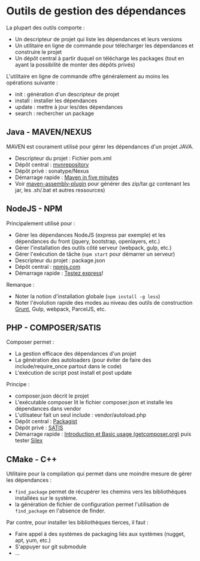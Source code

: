 # Outils de gestion des dépendances

La plupart des outils comporte :

* Un descripteur de projet qui liste les dépendances et leurs versions
* Un utilitaire en ligne de commande pour télécharger les dépendances et construire le projet
* Un dépôt central à partir duquel on télécharge les packages (tout en ayant la possibilité de monter des dépôts privés)

L'utilitaire en ligne de commande offre généralement au moins les opérations suivante :

* init : génération d'un descripteur de projet
* install : installer les dépendances
* update : mettre à jour les/des dépendances
* search : rechercher un package

## Java - MAVEN/NEXUS

MAVEN est courament utilisé pour gérer les dépendances d'un projet JAVA.

* Descripteur du projet : Fichier pom.xml
* Dépôt central : [mvnrepository](http://mvnrepository.com/)
* Dépôt privé : sonatype/Nexus
* Démarrage rapide : [Maven in five minutes](https://maven.apache.org/guides/getting-started/maven-in-five-minutes.html)
* Voir [maven-assembly-plugin](http://maven.apache.org/plugins/maven-assembly-plugin/) pour générer des zip/tar.gz contenant les jar, les .sh/.bat et autres ressources)

## NodeJS - NPM

Principalement utilisé pour :

* Gérer les dépendances NodeJS (express par exemple) et les dépendances du front (jquery, bootstrap, openlayers, etc.)
* Gérer l'installation des outils côté serveur (webpack, gulp, etc.)
* Gérer l'exécution de tâche (`npm start` pour démarrer un serveur)
* Descripteur du projet : package.json
* Dépôt central : [npmjs.com](https://www.npmjs.com/)
* Démarrage rapide : [Testez express](https://www.npmjs.com/package/express)!

Remarque :

* Noter la notion d'installation globale (`npm install -g less`)
* Noter l'évolution rapide des modes au niveau des outils de construction [Grunt](http://gruntjs.com/getting-started), Gulp, webpack, ParcelJS, etc.


## PHP - COMPOSER/SATIS

Composer permet :

* La gestion efficace des dépendances d'un projet
* La génération des autoloaders (pour éviter de faire des include/require_once partout dans le code)
* L'exécution de script post install et post update

Principe :

* composer.json décrit le projet
* L'exécutable composer lit le fichier composer.json et installe les dépendances dans vendor
* L'utlisateur fait un seul include : vendor/autoload.php
* Dépôt central : [Packagist](https://packagist.org/)
* Dépôt privé : [SATIS](https://github.com/composer/satis)
* Démarrage rapide : [Introduction et Basic usage (getcomposer.org)](https://getcomposer.org/doc/00-intro.md) puis tester [Silex](http://silex.sensiolabs.org/)

## CMake - C++

Utilitaire pour la compilation qui permet dans une moindre mesure de gérer les dépendances :

* `find_package` permet de récupérer les chemins vers les bibliothèques installées sur le système.
* la génération de fichier de configuration permet l'utilisation de `find_package` en l'absence de finder.

Par contre, pour installer les bibliothèques tierces, il faut :

* Faire appel à des systèmes de packaging liés aux systèmes (nugget, apt, yum, etc.)
* S'appuyer sur git submodule
* ...

